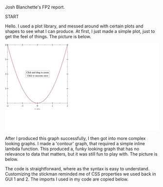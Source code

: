 Josh Blanchette's FP2 report.

START

Hello. I used a plot library, and messed around with certain plots and shapes to see what I can produce.  At first, I just made a simple plot, just to get the feel of things.  The picture is below.

![alt tag](https://github.com/JoshB53/FP2/blob/master/Graph1.png)

After I produced this graph successfully, I then got into more complex looking graphs.  I made a 'contour' graph, that required a simple inline lambda function.  This produced a, funky looking graph that has no relevance to data that matters, but it was still fun to play with.  The picture is below.



The code is straightforward, where as the syntax is easy to understand. Customizing the stickman reminded me of CSS properties we used back in GUI 1 and 2. The imports I used in my code are copied below.
